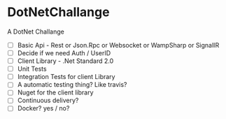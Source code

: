 # DotNetChallange
A DotNet Challange
* [ ] Basic Api - Rest or Json.Rpc or Websocket or WampSharp or SignalIR
* [ ] Decide if we need Auth / UserID
* [ ] Client Library - .Net Standard 2.0
* [ ] Unit Tests
* [ ] Integration Tests for client Library 
* [ ] A automatic testing thing? Like travis? 
* [ ] Nuget for the client library
* [ ] Continuous delivery?
* [ ] Docker? yes / no? 

